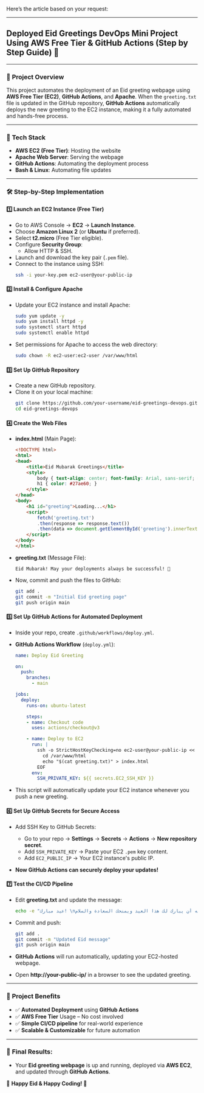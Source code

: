 Here’s the article based on your request:

---

## **Deployed Eid Greetings DevOps Mini Project Using AWS Free Tier & GitHub Actions (Step by Step Guide) 🚀**

---

### 📌 **Project Overview**  
This project automates the deployment of an Eid greeting webpage using **AWS Free Tier (EC2)**, **GitHub Actions**, and **Apache**. When the `greeting.txt` file is updated in the GitHub repository, **GitHub Actions** automatically deploys the new greeting to the EC2 instance, making it a fully automated and hands-free process.

---

### 🔧 **Tech Stack**  
- **AWS EC2 (Free Tier)**: Hosting the website  
- **Apache Web Server**: Serving the webpage  
- **GitHub Actions**: Automating the deployment process  
- **Bash & Linux**: Automating file updates

---

### 🛠️ **Step-by-Step Implementation**

#### 1️⃣ **Launch an EC2 Instance (Free Tier)**  
- Go to AWS Console → **EC2** → **Launch Instance**.
- Choose **Amazon Linux 2** (or **Ubuntu** if preferred).
- Select **t2.micro** (Free Tier eligible).
- Configure **Security Group**:  
  - Allow HTTP & SSH.
- Launch and download the key pair (`.pem` file).
- Connect to the instance using SSH:  
  ```bash
  ssh -i your-key.pem ec2-user@your-public-ip
  ```

#### 2️⃣ **Install & Configure Apache**  
- Update your EC2 instance and install Apache:  
  ```bash
  sudo yum update -y
  sudo yum install httpd -y
  sudo systemctl start httpd
  sudo systemctl enable httpd
  ```

- Set permissions for Apache to access the web directory:  
  ```bash
  sudo chown -R ec2-user:ec2-user /var/www/html
  ```

#### 3️⃣ **Set Up GitHub Repository**  
- Create a new GitHub repository.
- Clone it on your local machine:  
  ```bash
  git clone https://github.com/your-username/eid-greetings-devops.git
  cd eid-greetings-devops
  ```

#### 4️⃣ **Create the Web Files**

- **index.html** (Main Page):  
  ```html
  <!DOCTYPE html>
  <html>
  <head>
      <title>Eid Mubarak Greetings</title>
      <style>
          body { text-align: center; font-family: Arial, sans-serif; margin-top: 50px; }
          h1 { color: #27ae60; }
      </style>
  </head>
  <body>
      <h1 id="greeting">Loading...</h1>
      <script>
          fetch('greeting.txt')
          .then(response => response.text())
          .then(data => document.getElementById('greeting').innerText = data);
      </script>
  </body>
  </html>
  ```

- **greeting.txt** (Message File):  
  ```text
  Eid Mubarak! May your deployments always be successful! 🎉
  ```

- Now, commit and push the files to GitHub:  
  ```bash
  git add .
  git commit -m "Initial Eid greeting page"
  git push origin main
  ```

#### 5️⃣ **Set Up GitHub Actions for Automated Deployment**

- Inside your repo, create `.github/workflows/deploy.yml`.

- **GitHub Actions Workflow** (`deploy.yml`):  
  ```yaml
  name: Deploy Eid Greeting

  on:
    push:
      branches:
        - main

  jobs:
    deploy:
      runs-on: ubuntu-latest

      steps:
      - name: Checkout code
        uses: actions/checkout@v3

      - name: Deploy to EC2
        run: |
          ssh -o StrictHostKeyChecking=no ec2-user@your-public-ip << 'EOF'
            cd /var/www/html
            echo "$(cat greeting.txt)" > index.html
          EOF
        env:
          SSH_PRIVATE_KEY: ${{ secrets.EC2_SSH_KEY }}
  ```

- This script will automatically update your EC2 instance whenever you push a new greeting.

#### 6️⃣ **Set Up GitHub Secrets for Secure Access**

- Add SSH Key to GitHub Secrets:
  - Go to your repo → **Settings** → **Secrets** → **Actions** → **New repository secret**.
  - Add `SSH_PRIVATE_KEY` → Paste your EC2 `.pem` key content.
  - Add `EC2_PUBLIC_IP` → Your EC2 instance's public IP.

- **Now GitHub Actions can securely deploy your updates!**

#### 7️⃣ **Test the CI/CD Pipeline**

- Edit **greeting.txt** and update the message:
  ```bash
  echo -e "عيد مبارك! \nنسأل الله أن يبارك لك هذا العيد ويمنحك السعادة والسلام.\nنتمنى لك نشرات خالية من الأخطاء وعمليات نشر ناجحة دائمًا! 🚀\n\n\nEid Mubarak! \nMay Allah bless you with joy, peace, and prosperity this Eid.\nWishing you error-free logs and successful deployments always! 🚀" > greeting.txt
  ```

- Commit and push:
  ```bash
  git add .
  git commit -m "Updated Eid message"
  git push origin main
  ```

- **GitHub Actions** will run automatically, updating your EC2-hosted webpage.

- Open **http://your-public-ip/** in a browser to see the updated greeting.

---

### 🚀 **Project Benefits**

- ✅ **Automated Deployment** using **GitHub Actions**
- ✅ **AWS Free Tier** Usage – No cost involved
- ✅ **Simple CI/CD pipeline** for real-world experience
- ✅ **Scalable & Customizable** for future automation

---

### 🚀 **Final Results:**

- Your **Eid greeting webpage** is up and running, deployed via **AWS EC2**, and updated through **GitHub Actions**.
  
🌙 **Happy Eid & Happy Coding! 💖**
